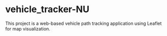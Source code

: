 # vehicle_tracker-NU
This project is a web-based vehicle path tracking application using Leaflet for map visualization. 
